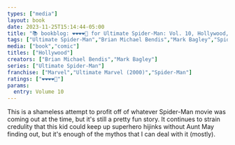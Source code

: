 ```yaml
---
types: ["media"]
layout: book
date: 2023-11-25T15:14:44-05:00
title: "📚 bookblog: ❤️❤️❤️❤️🖤 for Ultimate Spider-Man: Vol. 10, Hollywood, by Brian Michael Bendis and Mark Bagley"
tags: ["Ultimate Spider-Man","Brian Michael Bendis","Mark Bagley","Spider-Man","comics"]
media: ["book","comic"]
titles: ["Hollywood"]
creators: ["Brian Michael Bendis","Mark Bagley"]
series: ["Ultimate Spider-Man"]
franchise: ["Marvel","Ultimate Marvel (2000)","Spider-Man"]
ratings: ["❤️❤️❤️❤️🖤"]
params:
  entry: Volume 10
---
```


This is a shameless attempt to profit off of whatever Spider-Man movie was coming out at the time, but it's still a pretty fun story. It continues to strain credulity that this kid could keep up superhero hijinks without Aunt May finding out, but it's enough of the mythos that I can deal with it (mostly).

